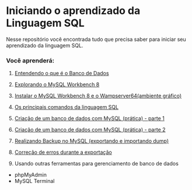 # Iniciando o aprendizado da Linguagem SQL

Nesse repositório você encontrada tudo que precisa saber para iniciar seu aprendizado da linguagem SQL. 




### Você aprenderá:

 1. [Entendendo o que é o Banco de Dados](aprendendo-sql\1.entendendo-banco-de-dados.md)

 2. [Explorando o MySQL Workbench 8](aprendendo-sql\2.explorando-mysql.md)
 
 3. [Instalar o MySQL Workbench 8 e o Wampserver64(ambiente gráfico)](aprendendo-sql\3.instalando-mysql-wampserver.md)

  4. [Os principais comandos da linguagem SQL](aprendendo-sql\4.principais-comandos-mysql.md)

 5. [Criação de um banco de dados com MySQL (prática) - parte 1](aprendendo-sql\5.pratica-com-mysql_parte1.md)

 6. [Criação de um banco de dados com MySQL (prática) - parte 2](aprendendo-sql\6.pratica-com-mysql_parte2.md)

 7. [Realizando Backup no MySQL (exportando e importando dump)](aprendendo-sql\7.realizando-backup-mysql.md)

 8. [Correção de erros durante a exportação](aprendendo-sql\8.correcao-erro-exportacao.md)

9. Usando outras ferramentas para gerenciamento de banco de dados
- phpMyAdmin
- MySQL Terminal


